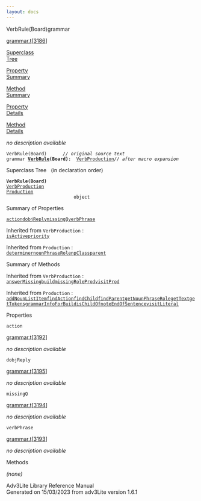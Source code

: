 ```yaml
---
layout: docs
---
```

<span class="title">VerbRule(Board)</span><span class="type">grammar</span>

[grammar.t](../file/grammar.t.html)\[[3186](../source/grammar.t.html#3186)\]

[Superclass  
Tree](#_SuperClassTree_)

[Property  
Summary](#_PropSummary_)

[Method  
Summary](#_MethodSummary_)

[Property  
Details](#_Properties_)

[Method  
Details](#_Methods_)



*no description available*

`VerbRule(Board)      `*`// original source text`*  
`grammar `**[`VerbRule`](../object/VerbRule.html)`(Board)`**` :   `[`VerbProduction`](../object/VerbProduction.html)*`// after macro expansion`*



<span id="_SuperClassTree_"></span>



<span class="hdln">Superclass Tree</span>   (in declaration order)



**`VerbRule(Board)`**  
[`VerbProduction`](../object/VerbProduction.html)  
[`Production`](../object/Production.html)  
`                         object`  
<span id="_PropSummary_"></span>



<span class="hdln">Summary of Properties</span>  



[`action`](#action)[`dobjReply`](#dobjReply)[`missingQ`](#missingQ)[`verbPhrase`](#verbPhrase)

Inherited from `VerbProduction` :  
[`isActive`](../object/VerbProduction.html#isActive)[`priority`](../object/VerbProduction.html#priority)

Inherited from `Production` :  
[`determiner`](../object/Production.html#determiner)[`nounPhraseRole`](../object/Production.html#nounPhraseRole)[`npClass`](../object/Production.html#npClass)[`parent`](../object/Production.html#parent)

<span id="_MethodSummary_"></span>



<span class="hdln">Summary of Methods</span>  





Inherited from `VerbProduction` :  
[`answerMissing`](../object/VerbProduction.html#answerMissing)[`build`](../object/VerbProduction.html#build)[`missingRoleProd`](../object/VerbProduction.html#missingRoleProd)[`visitProd`](../object/VerbProduction.html#visitProd)

Inherited from `Production` :  
[`addNounListItem`](../object/Production.html#addNounListItem)[`findAction`](../object/Production.html#findAction)[`findChild`](../object/Production.html#findChild)[`findParent`](../object/Production.html#findParent)[`getNounPhraseRole`](../object/Production.html#getNounPhraseRole)[`getText`](../object/Production.html#getText)[`getTokens`](../object/Production.html#getTokens)[`grammarInfoForBuild`](../object/Production.html#grammarInfoForBuild)[`isChildOf`](../object/Production.html#isChildOf)[`noteEndOfSentence`](../object/Production.html#noteEndOfSentence)[`visitLiteral`](../object/Production.html#visitLiteral)

<span id="_Properties_"></span>



<span class="hdln">Properties</span>  



<span id="action"></span>

`action`

[grammar.t](../file/grammar.t.html)\[[3192](../source/grammar.t.html#3192)\]



*no description available*



<span id="dobjReply"></span>

`dobjReply`

[grammar.t](../file/grammar.t.html)\[[3195](../source/grammar.t.html#3195)\]



*no description available*



<span id="missingQ"></span>

`missingQ`

[grammar.t](../file/grammar.t.html)\[[3194](../source/grammar.t.html#3194)\]



*no description available*



<span id="verbPhrase"></span>

`verbPhrase`

[grammar.t](../file/grammar.t.html)\[[3193](../source/grammar.t.html#3193)\]



*no description available*



<span id="_Methods_"></span>



<span class="hdln">Methods</span>  



*(none)*



Adv3Lite Library Reference Manual  
Generated on 15/03/2023 from adv3Lite version 1.6.1


